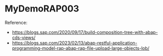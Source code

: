 # MyDemoRAP003

Reference:
- https://blogs.sap.com/2020/09/17/build-composition-tree-with-abap-cds-views/
- https://blogs.sap.com/2023/02/13/abap-restful-application-programming-model-rap-abap-rap-file-upload-large-objects-lob/

